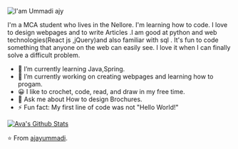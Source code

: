 ![I'am Ummadi ajy](https://github.com/ajayummadi123/myportfolio/assets/95040861/7ab4ac07-b7ad-4774-b23e-78a978cc0f55)



I'm a  MCA student who lives in the Nellore. I'm learning how to code. I love to design webpages and to write Articles .I am good at python and web technologies(React js ,jQuery)and also familiar with sql  .  It's fun to code something that anyone on the web can easily see. I love it when I can finally solve a difficult problem.

- 🌱 I’m currently learning Java,Spring.
- 🔭 I’m currently working on creating webpages and learning how to progam.
- 😀 I like to crochet, code, read, and draw in my free time.
- 💬 Ask me about How to design Brochures.
- ⚡ Fun fact: My first line of code was not "Hello World!"

[![Ava's Github Stats](https://github-readme-stats.vercel.app/api?username=ajayummadi123)](https://github.com/ajayummadi123/github-readme-stats)

⭐️ From [ajayummadi](https://github.com/ajayummadi123).
